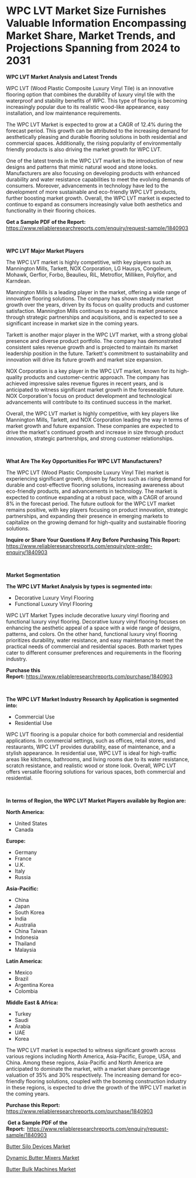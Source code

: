 <p><h1>WPC LVT Market Size Furnishes Valuable Information Encompassing Market Share, Market Trends, and Projections Spanning from 2024 to 2031</h1></p><p><strong>WPC LVT Market Analysis and Latest Trends</strong></p>
<p><p>WPC LVT (Wood Plastic Composite Luxury Vinyl Tile) is an innovative flooring option that combines the durability of luxury vinyl tile with the waterproof and stability benefits of WPC. This type of flooring is becoming increasingly popular due to its realistic wood-like appearance, easy installation, and low maintenance requirements. </p><p>The WPC LVT Market is expected to grow at a CAGR of 12.4% during the forecast period. This growth can be attributed to the increasing demand for aesthetically pleasing and durable flooring solutions in both residential and commercial spaces. Additionally, the rising popularity of environmentally friendly products is also driving the market growth for WPC LVT.</p><p>One of the latest trends in the WPC LVT market is the introduction of new designs and patterns that mimic natural wood and stone looks. Manufacturers are also focusing on developing products with enhanced durability and water resistance capabilities to meet the evolving demands of consumers. Moreover, advancements in technology have led to the development of more sustainable and eco-friendly WPC LVT products, further boosting market growth. Overall, the WPC LVT market is expected to continue to expand as consumers increasingly value both aesthetics and functionality in their flooring choices.</p></p>
<p><strong>Get a Sample PDF of the Report:&nbsp;</strong> <a href="https://www.reliableresearchreports.com/enquiry/request-sample/1840903">https://www.reliableresearchreports.com/enquiry/request-sample/1840903</a></p>
<p>&nbsp;</p>
<p><strong>WPC LVT Major Market Players</strong></p>
<p><p>The WPC LVT market is highly competitive, with key players such as Mannington Mills, Tarkett, NOX Corporation, LG Hausys, Congoleum, Mohawk, Gerflor, Forbo, Beaulieu, RiL, Metroflor, Milliken, Polyflor, and Karndean. </p><p>Mannington Mills is a leading player in the market, offering a wide range of innovative flooring solutions. The company has shown steady market growth over the years, driven by its focus on quality products and customer satisfaction. Mannington Mills continues to expand its market presence through strategic partnerships and acquisitions, and is expected to see a significant increase in market size in the coming years.</p><p>Tarkett is another major player in the WPC LVT market, with a strong global presence and diverse product portfolio. The company has demonstrated consistent sales revenue growth and is projected to maintain its market leadership position in the future. Tarkett's commitment to sustainability and innovation will drive its future growth and market size expansion.</p><p>NOX Corporation is a key player in the WPC LVT market, known for its high-quality products and customer-centric approach. The company has achieved impressive sales revenue figures in recent years, and is anticipated to witness significant market growth in the foreseeable future. NOX Corporation's focus on product development and technological advancements will contribute to its continued success in the market.</p><p>Overall, the WPC LVT market is highly competitive, with key players like Mannington Mills, Tarkett, and NOX Corporation leading the way in terms of market growth and future expansion. These companies are expected to drive the market's continued growth and increase in size through product innovation, strategic partnerships, and strong customer relationships.</p></p>
<p>&nbsp;</p>
<p><strong>What Are The Key Opportunities For WPC LVT Manufacturers?</strong></p>
<p><p>The WPC LVT (Wood Plastic Composite Luxury Vinyl Tile) market is experiencing significant growth, driven by factors such as rising demand for durable and cost-effective flooring solutions, increasing awareness about eco-friendly products, and advancements in technology. The market is expected to continue expanding at a robust pace, with a CAGR of around 8% in the forecast period. The future outlook for the WPC LVT market remains positive, with key players focusing on product innovation, strategic partnerships, and expanding their presence in emerging markets to capitalize on the growing demand for high-quality and sustainable flooring solutions.</p></p>
<p><strong>Inquire or Share Your Questions If Any Before Purchasing This Report:</strong> <a href="https://www.reliableresearchreports.com/enquiry/pre-order-enquiry/1840903">https://www.reliableresearchreports.com/enquiry/pre-order-enquiry/1840903</a></p>
<p>&nbsp;</p>
<p><strong>Market Segmentation</strong></p>
<p><strong>The WPC LVT Market Analysis by types is segmented into:</strong></p>
<p><ul><li>Decorative Luxury Vinyl Flooring</li><li>Functional Luxury Vinyl Flooring</li></ul></p>
<p><p>WPC LVT Market Types include decorative luxury vinyl flooring and functional luxury vinyl flooring. Decorative luxury vinyl flooring focuses on enhancing the aesthetic appeal of a space with a wide range of designs, patterns, and colors. On the other hand, functional luxury vinyl flooring prioritizes durability, water resistance, and easy maintenance to meet the practical needs of commercial and residential spaces. Both market types cater to different consumer preferences and requirements in the flooring industry.</p></p>
<p><strong>Purchase this Report:&nbsp;</strong><a href="https://www.reliableresearchreports.com/purchase/1840903">https://www.reliableresearchreports.com/purchase/1840903</a></p>
<p>&nbsp;</p>
<p><strong>The WPC LVT Market Industry Research by Application is segmented into:</strong></p>
<p><ul><li>Commercial Use</li><li>Residential Use</li></ul></p>
<p><p>WPC LVT flooring is a popular choice for both commercial and residential applications. In commercial settings, such as offices, retail stores, and restaurants, WPC LVT provides durability, ease of maintenance, and a stylish appearance. In residential use, WPC LVT is ideal for high-traffic areas like kitchens, bathrooms, and living rooms due to its water resistance, scratch resistance, and realistic wood or stone look. Overall, WPC LVT offers versatile flooring solutions for various spaces, both commercial and residential.</p></p>
<p>&nbsp;</p>
<p><strong>In terms of Region, the WPC LVT Market Players available by Region are:</strong></p>
<p>
    <p> <strong> North America: </strong>
        <ul>
            <li>United States</li>
            <li>Canada</li>
        </ul>
        </p> 
    <p> <strong> Europe: </strong>
        <ul>
            <li>Germany</li>
            <li>France</li>
            <li>U.K.</li>
            <li>Italy</li>
            <li>Russia</li>
        </ul>
        </p> 
    <p> <strong> Asia-Pacific: </strong>
        <ul>
            <li>China</li>
            <li>Japan</li>
            <li>South Korea</li>
            <li>India</li>
            <li>Australia</li>
            <li>China Taiwan</li>
            <li>Indonesia</li>
            <li>Thailand</li>
            <li>Malaysia</li>
        </ul>
        </p> 
    <p> <strong> Latin America: </strong>
        <ul>
            <li>Mexico</li>
            <li>Brazil</li>
            <li>Argentina Korea</li>
            <li>Colombia</li>
        </ul>
        </p> 
    <p> <strong> Middle East & Africa: </strong>
        <ul>
            <li>Turkey</li>
            <li>Saudi</li>
            <li>Arabia</li>
            <li>UAE</li>
            <li>Korea</li>
        </ul>
    </p>
    </p>
<p><p>The WPC LVT market is expected to witness significant growth across various regions including North America, Asia-Pacific, Europe, USA, and China. Among these regions, Asia-Pacific and North America are anticipated to dominate the market, with a market share percentage valuation of 35% and 30% respectively. The increasing demand for eco-friendly flooring solutions, coupled with the booming construction industry in these regions, is expected to drive the growth of the WPC LVT market in the coming years.</p></p>
<p><strong>Purchase this Report: </strong><a href="https://www.reliableresearchreports.com/purchase/1840903">https://www.reliableresearchreports.com/purchase/1840903</a></p>
<p>&nbsp;<strong>Get a Sample PDF of the Report:&nbsp;&nbsp;</strong><a href="https://www.reliableresearchreports.com/enquiry/request-sample/1840903">https://www.reliableresearchreports.com/enquiry/request-sample/1840903</a></p>
<p><strong></strong></p>
<p><p><a href="https://view.publitas.com/reportprime-1/butter-silo-devices-market-research-report-the-key-to-successful-business-strategy-forecasted-for-period-from-2024-2031/">Butter Silo Devices Market</a></p><p><a href="https://view.publitas.com/reportprime-1/dynamic-butter-mixers-market-size-global-industry-overview-market-segmentation-and-forecast-2024-to-2031/">Dynamic Butter Mixers Market</a></p><p><a href="https://view.publitas.com/reportprime-1/butter-bulk-machines-market-research-report-reveals-the-latest-trends-and-opportunities-of-this-market-for-period-from-2024-2031/">Butter Bulk Machines Market</a></p></p>